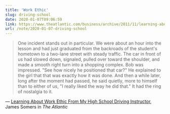 ```yaml
---
title: 'Work Ethic'
slug: driving-school
date: 2020-01-07T09:06:59
link: https://www.theatlantic.com/business/archive/2011/11/learning-about-work-ethic-from-my-high-school-driving-instructor/248339/
url: /note/2020-01-07-driving-school
---
```


> One incident stands out in particular. We were about an hour into the lesson and had just graduated from the backroads of the student's hometown to a two-lane street with steady traffic. The car in front of us had slowed down, signaled, pulled over toward the shoulder, and made a smooth right turn into a shopping complex. Bob was impressed. "See how nicely he positioned that car?" He explained to the girl that that was exactly how it was done. And then a while later, long after the moment had passed, he said quietly, more to himself than to either of us, "I really liked the way he did that." It had the ring of nostalgia to it.

— [Learning About Work Ethic From My High School Driving Instructor](https://www.theatlantic.com/business/archive/2011/11/learning-about-work-ethic-from-my-high-school-driving-instructor/248339/?utm_source=densediscovery&utm_medium=email&utm_campaign=newsletter-issue-69), James Somers in _The Atlantic_
